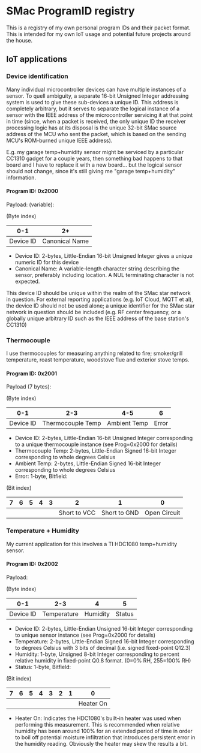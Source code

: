 # SMac ProgramID registry
This is a registry of my own personal program IDs and their packet format.  This is intended for my own IoT usage and potential future projects around the house.

## IoT applications

### Device identification
Many individual microcontroller devices can have multiple instances of a sensor.  To quell ambiguity, a separate 16-bit Unsigned Integer addressing system
is used to give these sub-devices a unique ID.  This address is completely arbitrary, but it serves to separate the logical instance of a sensor
with the IEEE address of the microcontroller servicing it at that point in time (since, when a packet is received, the only unique ID the receiver
processing logic has at its disposal is the unique 32-bit SMac source address of the MCU who sent the packet, which is based on the sending MCU's
ROM-burned unique IEEE address).

E.g. my garage temp+humidity sensor might be serviced by a particular CC1310 gadget for a couple years, then something bad happens to that board and
I have to replace it with a new board... but the logical sensor should not change, since it's still giving me "garage temp+humidity" information.

#### Program ID: 0x2000
Payload: (variable):

(Byte index)

| 0-1 | 2+ |
|-----|----|
| Device ID | Canonical Name |

* Device ID: 2-bytes, Little-Endian 16-bit Unsigned Integer gives a unique numeric ID for this device
* Canonical Name: A variable-length character string describing the sensor, preferably including location.  A NUL terminating character is not expected.

This device ID should be unique within the realm of the SMac star network in question.  For external reporting applications (e.g. IoT Cloud, MQTT et al), the
device ID should not be used alone; a unique identifier for the SMac star network in question should be included (e.g. RF center frequency, or a globally
unique arbitrary ID such as the IEEE address of the base station's CC1310)

### Thermocouple
I use thermocouples for measuring anything related to fire; smoker/grill temperature, roast temperature, woodstove flue and exterior stove temps.
#### Program ID: 0x2001
Payload (7 bytes):

(Byte index)

| 0-1 | 2-3 | 4-5 | 6 |
|-----|-----|-----|---|
| Device ID | Thermocouple Temp | Ambient Temp | Error |

* Device ID: 2-bytes, Little-Endian 16-bit Unsigned Integer corresponding to a unique thermocouple instance (see Prog=0x2000 for details)
* Thermocouple Temp: 2-bytes, Little-Endian Signed 16-bit Integer corresponding to whole degrees Celsius
* Ambient Temp: 2-bytes, Little-Endian Signed 16-bit Integer corresponding to whole degrees Celsius
* Error: 1-byte, Bitfield:

(Bit index)

| 7 | 6 | 5 | 4 | 3 | 2 | 1 | 0 |
|---|---|---|---|---|---|---|---|
|   |   |   |   |   |Short to VCC|Short to GND|Open Circuit|

### Temperature + Humidity
My current application for this involves a TI HDC1080 temp+humidity sensor.
#### Program ID: 0x2002
Payload:

(Byte index)

| 0-1 | 2-3 | 4 | 5 |
|-----|-----|---|---|
| Device ID | Temperature | Humidity | Status |

* Device ID: 2-bytes, Little-Endian Unsigned 16-bit Integer corresponding to unique sensor instance (see Prog=0x2000 for details)
* Temperature: 2-bytes, Little-Endian Signed 16-bit Integer corresponding to degrees Celsius with 3 bits of decimal (i.e. signed fixed-point Q12.3)
* Humidity: 1-byte, Unsigned 8-bit Integer corresponding to percent relative humidity in fixed-point Q0.8 format.  (0=0% RH, 255=100% RH)
* Status: 1-byte, Bitfield:

(Bit index)

| 7 | 6 | 5 | 4 | 3 | 2 | 1 | 0 |
|---|---|---|---|---|---|---|---|
|   |   |   |   |   |   |   |Heater On|

 * Heater On: Indicates the HDC1080's built-in heater was used when performing this measurement.
   This is recommended when relative humidity has been around 100% for an extended period of time in order to
   boil off potential moisture infiltration that introduces persistent error in the humidity reading.  Obviously the
   heater   may skew the results a bit.